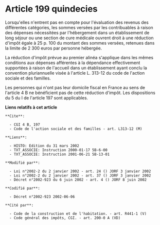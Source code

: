 # Article 199 quindecies

Lorsqu'elles n'entrent pas en compte pour l'évaluation des revenus des différentes catégories, les sommes versées par les
contribuables à raison des dépenses nécessitées par l'hébergement dans un établissement de long séjour ou une section de cure
médicale ouvrent droit à une réduction d'impôt égale à 25 p. 100 du montant des sommes versées, retenues dans la limite de 2
300 euros par personne hébergée.

La réduction d'impôt prévue au premier alinéa s'applique dans les mêmes conditions aux dépenses afférentes à la dépendance
effectivement supportées à raison de l'accueil dans un établissement ayant conclu la convention pluriannuelle visée à
l'article L. 313-12 du code de l'action sociale et des familles.

Les personnes qui n'ont pas leur domicile fiscal en France au sens de l'article 4 B ne bénéficient pas de cette réduction
d'impôt. Les dispositions du 5 du I de l'article 197 sont applicables.

**Liens relatifs à cet article**

	**Cite**:

	  - CGI 4 B, 197
	  - Code de l'action sociale et des familles - art. L313-12 (M)

	**Liens**:

	  - HISTO: Edition du 31 mars 2002
	  - TXT_ASSOCIE: Instruction 2000-01-17 5B-6-00
	  - TXT_ASSOCIE: Instruction 2001-06-21 5B-13-01

	**Modifié par**:

	  - Loi n°2002-2 du 2 janvier 2002 - art. 24 () JORF 3 janvier 2002
	  - Loi n°2002-2 du 2 janvier 2002 - art. 37 () JORF 3 janvier 2002
	  - Décret n°2002-923 du 6 juin 2002 - art. 4 () JORF 8 juin 2002

	**Codifié par**:

	  - Décret n°2002-923 2002-06-06

	**Cité par**:

	  - Code de la construction et de l'habitation. - art. R441-1 (V)
	  - Code général des impôts, CGI. - art. 200-0 A (VD)
